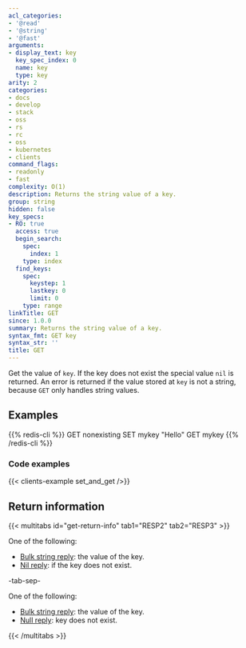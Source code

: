 ```yaml
---
acl_categories:
- '@read'
- '@string'
- '@fast'
arguments:
- display_text: key
  key_spec_index: 0
  name: key
  type: key
arity: 2
categories:
- docs
- develop
- stack
- oss
- rs
- rc
- oss
- kubernetes
- clients
command_flags:
- readonly
- fast
complexity: O(1)
description: Returns the string value of a key.
group: string
hidden: false
key_specs:
- RO: true
  access: true
  begin_search:
    spec:
      index: 1
    type: index
  find_keys:
    spec:
      keystep: 1
      lastkey: 0
      limit: 0
    type: range
linkTitle: GET
since: 1.0.0
summary: Returns the string value of a key.
syntax_fmt: GET key
syntax_str: ''
title: GET
---
```

Get the value of `key`.
If the key does not exist the special value `nil` is returned.
An error is returned if the value stored at `key` is not a string, because `GET`
only handles string values.

## Examples

{{% redis-cli %}}
GET nonexisting
SET mykey "Hello"
GET mykey
{{% /redis-cli %}}


### Code examples

{{< clients-example set_and_get />}}

## Return information

{{< multitabs id="get-return-info" 
    tab1="RESP2" 
    tab2="RESP3" >}}

One of the following:
* [Bulk string reply](../../develop/reference/protocol-spec#bulk-strings): the value of the key.
* [Nil reply](../../develop/reference/protocol-spec#bulk-strings): if the key does not exist.

-tab-sep-

One of the following:
* [Bulk string reply](../../develop/reference/protocol-spec#bulk-strings): the value of the key.
* [Null reply](../../develop/reference/protocol-spec#nulls): key does not exist.

{{< /multitabs >}}
